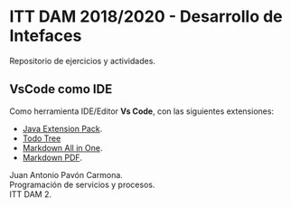 # ITT DAM 2018/2020 - Desarrollo de Intefaces
Repositorio de ejercicios y actividades.

## VsCode como IDE  
Como herramienta IDE/Editor **Vs Code**, con las siguientes extensiones:
- [Java Extension Pack](https://marketplace.visualstudio.com/items?itemName=vscjava.vscode-java-pack).
- [Todo Tree](https://marketplace.visualstudio.com/items?itemName=Gruntfuggly.todo-tree)
- [Markdown All in One](https://marketplace.visualstudio.com/items?itemName=yzhang.markdown-all-in-one).
- [Markdown PDF](https://marketplace.visualstudio.com/items?itemName=yzane.markdown-pdf).

Juan Antonio Pavón Carmona.  
Programación de servicios y procesos.  
ITT DAM 2.